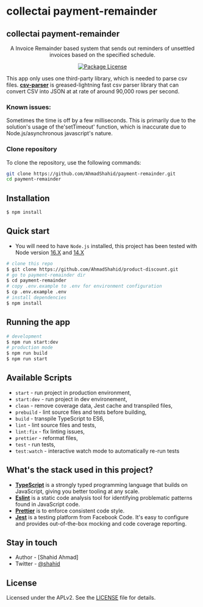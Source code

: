 # collectai payment-remainder

<p align="center">
  <h2>collectai payment-remainder</h2>
</p>

<p align="center">A Invoice Remainder based system that sends out reminders of unsettled invoices based on the specified schedule.</p>
    <p align="center">
    <a href="https://www.npmjs.com/~nestjscore" target="_blank"><img src="https://img.shields.io/npm/l/@nestjs/core.svg" alt="Package License" /></a>
</p>

This app only uses one third-party library, which is needed to parse csv files.
**[csv-parser](https://github.com/mafintosh/csv-parser)** is greased-lightning fast csv parser library that can convert CSV into JSON at at rate of around 90,000 rows per second.

### Known issues:

Sometimes the time is off by a few milliseconds. This is primarily due to the solution's usage of the'setTimeout' function, which is inaccurate due to Node.js/asynchronous javascript's nature.

### Clone repository

To clone the repository, use the following commands:

```bash
git clone https://github.com/AhmadShahid/payment-remainder.git
cd payment-remainder
```

## Installation

```bash
$ npm install
```

## Quick start

-   You will need to have `Node.js` installed, this project has been tested with Node version [16.X](https://nodejs.org/en/blog/release/v12.22.1/) and [14.X](https://nodejs.org/en/blog/release/v14.17.5/)

```bash
# clone this repo
$ git clone https://github.com/AhmadShahid/product-discount.git
# go to payment-remainder dir
$ cd payment-remainder
# copy .env.example to .env for environment configuration
$ cp .env.example .env
# install dependencies
$ npm install
```

## Running the app

```bash
# development
$ npm run start:dev
# production mode
$ npm run build
$ npm run start
```

## Available Scripts

-   `start` - run project in production environment,
-   `start:dev` - run project in dev environement,
-   `clean` - remove coverage data, Jest cache and transpiled files,
-   `prebuild` - lint source files and tests before building,
-   `build` - transpile TypeScript to ES6,
-   `lint` - lint source files and tests,
-   `lint:fix` - fix linting issues,
-   `prettier` - reformat files,
-   `test` - run tests,
-   `test:watch` - interactive watch mode to automatically re-run tests

## What's the stack used in this project?

-   **[TypeScript](https://www.typescriptlang.org/)** is a strongly typed programming language that builds on JavaScript, giving you better tooling at any scale.
-   **[Eslint](https://eslint.org/)** is a static code analysis tool for identifying problematic patterns found in JavaScript code.
-   **[Prettier](https://prettier.io/)** is to enforce consistent code style.
-   **[Jest](https://facebook.github.io/jest/)** is a testing platform from Facebook Code. It's easy to configure and provides out-of-the-box mocking and code coverage reporting.

## Stay in touch

-   Author - [Shahid Ahmad]
-   Twitter - [@shahid](https://twitter.com/shahida09454170)

## License

Licensed under the APLv2. See the [LICENSE](https://github.com/AhmadShahid/payment-remainder/blob/main/LICENSE) file for details.
